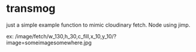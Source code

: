 # transmog

just a simple example function to mimic cloudinary fetch. Node using jimp.

ex: /image/fetch/w_130,h_30,c_fill,x_10,y_10/?image=someimagesomewhere.jpg
